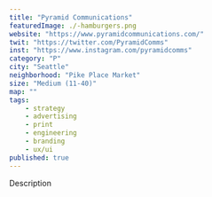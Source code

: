 ```yaml
---
title: "Pyramid Communications"
featuredImage: ./-hamburgers.png
website: "https://www.pyramidcommunications.com/"
twit: "https://twitter.com/PyramidComms"
inst: "https://www.instagram.com/pyramidcomms"
category: "P"
city: "Seattle"
neighborhood: "Pike Place Market"
size: "Medium (11-40)"
map: ""
tags:
    - strategy
    - advertising
    - print
    - engineering
    - branding
    - ux/ui
published: true
---
```


Description

